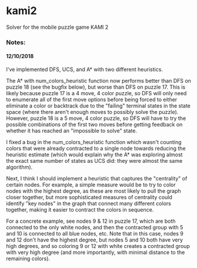 # kami2
Solver for the mobile puzzle game KAMI 2

### Notes:

#### 12/10/2018
I've implemented DFS, UCS, and A* with two different heuristics.

The A* with num_colors_heuristic function now performs better than DFS on puzzle
18 (see the bugfix below), but worse than DFS on puzzle 17. This is likely
because puzzle 17 is a 4 move, 4 color puzzle, so DFS will only need to
enumerate all of the first move options before being forced to either eliminate
a color or backtrack due to the "failing" terminal states in the state space
(where there aren't enough moves to possibly solve the puzzle). However, puzzle
18 is a 5 move, 4 color puzzle, so DFS will have to try the possible
combinations of the first two moves before getting feedback on whether it has
reached an "impossible to solve" state.

I fixed a bug in the num_colors_heuristic function which wasn't counting
colors that were already contracted to a single node towards reducing the
heuristic estimate (which would explain why the A* was exploring almost the
exact same number of states as UCS did: they were almost the same algorithm).

Next, I think I should implement a heuristic that captures the "centrality" of
certain nodes. For example, a simple measure would be to try to color nodes with
the highest degree, as these are most likely to pull the graph closer together,
but more sophisticated measures of centrality could identify "key nodes" in the
graph that connect many different colors together, making it easier to contract
the colors in sequence.

For a concrete example, see nodes 9 & 12 in puzzle 17, which are both connected
to the only white nodes, and then the contracted group with 5 and 10 is
connected to all blue nodes, etc. Note that in this case, nodes 9 and 12 don't
have the highest degree, but nodes 5 and 10 both have very high degrees, and so
coloring 9 or 12 with white creates a contracted group with very high degree
(and more importantly, with minimal distance to the remaining colors).
